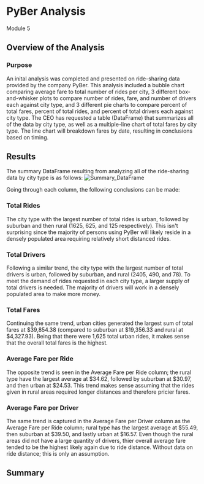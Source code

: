 # PyBer Analysis
Module 5

## Overview of the Analysis
### Purpose
An inital analysis was completed and presented on ride-sharing data provided by the company PyBer. This analysis included a bubble chart comparing average fare to total number of rides per city, 3 different box-and-whisker plots to compare number of rides, fare, and number of drivers each against city type, and 3 different pie charts to compare percent of total fares, percent of total rides, and percent of total drivers each against city type. The CEO has requested a table (DataFrame) that summarizes all of the data by city type, as well as a multiple-line chart of total fares by city type. The line chart will breakdown fares by date, resulting in conclusions based on timing.

## Results
The summary DataFrame resulting from analyzing all of the ride-sharing data by city type is as follows:
![Summary_DataFrame](https://user-images.githubusercontent.com/107309793/179505711-fb48df28-5462-408d-90c3-cd05c41bf186.png)

Going through each column, the following conclusions can be made:
### Total Rides
The city type with the largest number of total rides is urban, followed by suburban and then rural (1625, 625, and 125 respectively). This isn't surprising since the majority of persons using PyBer will likely reside in a densely populated area requiring relatively short distanced rides.
### Total Drivers
Following a similar trend, the city type with the largest number of total drivers is urban, followed by suburban, and rural (2405, 490, and 78). To meet the demand of rides requested in each city type, a larger supply of total drivers is needed. The majority of drivers will work in a densely populated area to make more money.
### Total Fares
Continuing the same trend, urban cities generated the largest sum of total fares at $39,854.38 (compared to suburban at $19,356.33 and rural at $4,327.93). Being that there were 1,625 total urban rides, it makes sense that the overall total fares is the highest.
### Average Fare per Ride
The opposite trend is seen in the Average Fare per Ride column; the rural type have the largest average at $34.62, followed by suburban at $30.97, and then urban at $24.53. This trend makes sense assuming that the rides given in rural areas required longer distances and therefore pricier fares.
### Average Fare per Driver
The same trend is captured in the Average Fare per Driver column as the Average Fare per Ride column; rural type has the largest average at $55.49, then suburban at $39.50, and lastly urban at $16.57. Even though the rural areas did not have a large quantity of drivers, thier overall average fare tended to be the highest likely again due to ride distance. Without data on ride distance; this is only an assumption.

## Summary
